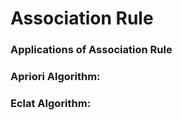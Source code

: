 # Association Rule  
  
### Applications of Association Rule  
    
### Apriori Algorithm:  
  
### Eclat Algorithm:  